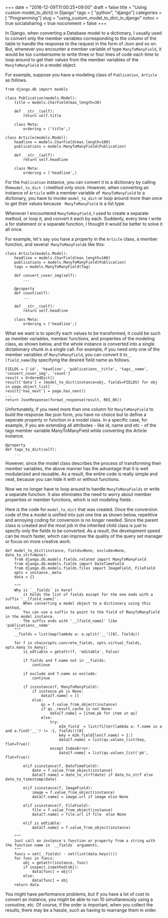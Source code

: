 +++
date          = "2016-12-09T11:00:25+09:00"
draft         = false
title         = "Using custom model_to_dict() in Django"
tags          = [ "python", "django"]
categories    = [ "Programming"]
slug          = "using_custom_model_to_dict_in_django"
notoc         = true
socialsharing = true
nocomment     = false
+++

In Django, when converting a Database model to a dictionary, I usually used to convert only the member variables corresponding to the column of the table to handle the response to the request in the form of Json and so on. But, whenever you encounter a member variable of type `ManyToManyField`, it would be too cumbersome to write three or four lines of code each time to loop around to get their values from the member variables of the `ManyToManyField` in a model object.

For example, suppose you have a modeling class of `Publication`,` Article` as follows.

    from django.db import models

    class Publication(models.Model):
        title = models.CharField(max_length=30)

        def __str__(self):
            return self.title

        class Meta:
            ordering = ('title',)

    class Article(models.Model):
        headline = models.CharField(max_length=100)
        publications = models.ManyToManyField(Publication)

        def __str__(self):
            return self.headline

        class Meta:
            ordering = ('headline',)


For the `Publication` instance, you can convert it to a dictionary by calling the` model_to_dict () `method only once. However, when converting an instance of `Article` with a member variable of` ManyToManyField` to a dictionary, you have to invoke `model_to_dict` or loop around more than once to get their values because ` ManyToManyField` is a list type.

Whenever I encountered `ManyToManyField`, I used to create a separate method, or loop it, and convert it each by each. Suddenly, every time I write a for statement or a separate function, I thought it would be better to solve it all once.


For example, let's say you have a property in the `Article` class, a member function, and several` ManyToManyField`s like this:

    class Article(models.Model):
        headline = models.CharField(max_length=100)
        publications = models.ManyToManyField(Publication)
        tags = models.ManyToManyField(Tag)

        def convert_cover_img(self):
            ...

        @property
        def count(self):
            ...

        def __str__(self):
            return self.headline

        class Meta:
            ordering = ('headline',)


What we want is to specify each values to be transformed, it could be such as member variables, member functions, and properties of the modeling class, as shown below, and the whole instance is converted into a single dictationary chunk in a single call. For example, if you need only one of the member variables of `ManyToManyField`, you can convert it to` __ [field_name] `by specifying the desired field name as follows.

    FIELDS = {'id', 'headline', 'publications__title', 'tags__name', 'convert_cover_img', 'count']
    result = OrderedDict()
    result['data'] = [model_to_dict(instance=obj, fields=FIELDS) for obj in page.object_list]
    result['has_next'] = page.has_next()
    ...
    return JsonResponse(format_response(result, RES_OK))


Unfortunately, if you need more than one column for `ManyToManyField` to build the response like json form, you have no choice but to define a seperate property or function in a model class. In a specific case, for example, if you are extending all attributes - like id, name and etc - of the tags member variable ManyToManyField while converting the Article instance.

    @property
    def tags_to_dict(self):
        ...

However, since the model class describes the process of transforming their member variables, the above manner has the advantage that it is well modularized and reusable. As a result, the entire code is really simple and neat, because you can hide it with or without functions.

Now we no longer have to loop around to handle `ManyToManyFields` or write a separate function. It also eliminates the need to worry about member properties or member functions, which is not modeling fields .

Here is the code for `model_to_dict` that was created. Once the conversion code of the a model is unified into just one line as shown below, repetitive and annoying coding for conversion is no longer needed. Since the parent class is created and the most job in the inherited child class is just to specify only the fields to be converted. As a result, the development speed can be much faster, which can improve the quality of the query set manager or focus on more creative work.

    def model_to_dict(instance, fields=None, exclude=None, date_to_strf=None):
        from django.db.models.fields.related import ManyToManyField
        from django.db.models.fields import DateTimeField
        from django.db.models.fields.files import ImageField, FileField
        opts = instance._meta
        data = {}

        """
        Why is `__fields` in here?
            it holds the list of fields except for the one ends with a suffix '__[field_name]'.
            When converting a model object to a dictionary using this method,
            You can use a suffix to point to the field of ManyToManyField in the model instance.
            The suffix ends with '__[field_name]' like 'publications__name'
        """
        __fields = list(map(lambda a: a.split('__')[0], fields))

        for f in chain(opts.concrete_fields, opts.virtual_fields, opts.many_to_many):
            is_edtiable = getattr(f, 'editable', False)

            if fields and f.name not in __fields:
                continue

            if exclude and f.name in exclude:
                continue

            if isinstance(f, ManyToManyField):
                if instance.pk is None:
                    data[f.name] = []
                else:
                    qs = f.value_from_object(instance)
                    if qs._result_cache is not None:
                        data[f.name] = [item.pk for item in qs]
                    else:
                        try:
                            m2m_field  = list(filter(lambda a: f.name in a and a.find('__') != -1, fields))[0]
                            key = m2m_field[len(f.name) + 2:]
                            data[f.name] = list(qs.values_list(key, flat=True))
                        except IndexError:
                            data[f.name] = list(qs.values_list('pk', flat=True))

            elif isinstance(f, DateTimeField):
                date = f.value_from_object(instance)
                data[f.name] = date_to_strf(date) if date_to_strf else date_to_timestamp(date)

            elif isinstance(f, ImageField):
                image = f.value_from_object(instance)
                data[f.name] = image.url if image else None

            elif isinstance(f, FileField):
                file = f.value_from_object(instance)
                data[f.name] = file.url if file  else None

            elif is_edtiable:
                data[f.name] = f.value_from_object(instance)

        """
        Just call an instance's function or property from a string with the function name in `__fields` arguments.
        """
        funcs = set(__fields) - set(list(data.keys()))
        for func in funcs:
            obj = getattr(instance, func)
            if inspect.ismethod(obj):
                data[func] = obj()
            else:
                data[func] = obj
        return data


You might have performance problems, but if you have a lot of cost to convert an instance, you might be able to run 10 simultaneously using a coroutine, etc. Of course, if the order is important, when you collect the results, there may be a hassle, such as having to rearrange them in order.
